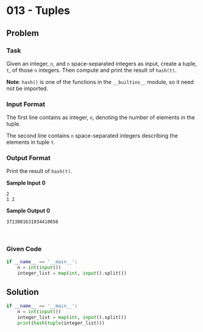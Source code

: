 # 013 - Tuples
## Problem

### Task

Given an integer, `n`, and `n` space-separated integers as input, create a tuple, `t`, of those `n` integers. Then compute and print the result of `hash(t)`.

**Note**: `hash()` is one of the functions in the `__builtins__` module, so it need not be imported.


### Input Format

The first line contains as integer, `n`, denoting the number of elements in the tuple.

The second line contains `n` space-separated integers describing the elements in tuple `t`.


### Output Format

Print the result of `hash(t)`.


**Sample Input 0**

```
2
1 2
```

**Sample Output 0**

```
3713081631934410656
```


<br>


### Given Code

```python
if __name__ == '__main__':
    n = int(input())
    integer_list = map(int, input().split())
```

## Solution

```python
if __name__ == '__main__':
    n = int(input())
    integer_list = map(int, input().split())
    print(hash(tuple(integer_list)))
```
